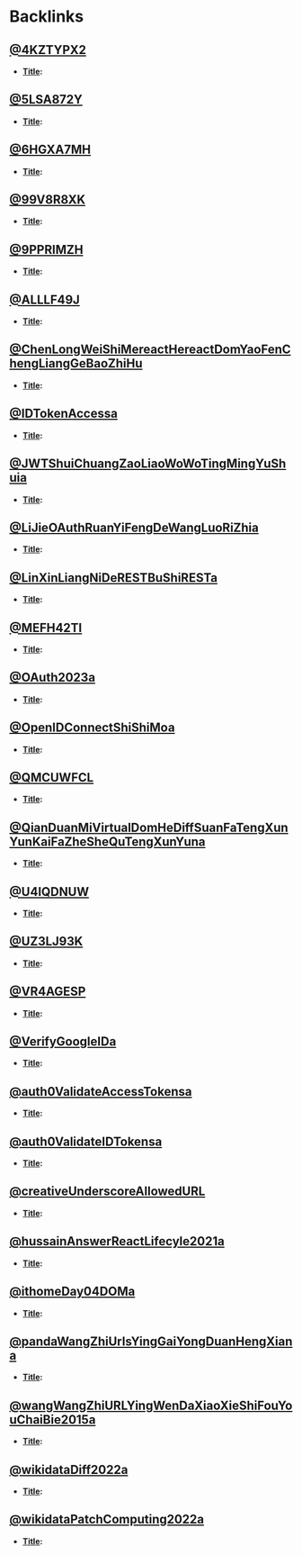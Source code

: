 
# Backlinks
## [@4KZTYPX2](<@4KZTYPX2.md>)
- **[Title](<Title.md>):**

## [@5LSA872Y](<@5LSA872Y.md>)
- **[Title](<Title.md>):**

## [@6HGXA7MH](<@6HGXA7MH.md>)
- **[Title](<Title.md>):**

## [@99V8R8XK](<@99V8R8XK.md>)
- **[Title](<Title.md>):**

## [@9PPRIMZH](<@9PPRIMZH.md>)
- **[Title](<Title.md>):**

## [@ALLLF49J](<@ALLLF49J.md>)
- **[Title](<Title.md>):**

## [@ChenLongWeiShiMereactHereactDomYaoFenChengLiangGeBaoZhiHu](<@ChenLongWeiShiMereactHereactDomYaoFenChengLiangGeBaoZhiHu.md>)
- **[Title](<Title.md>):**

## [@IDTokenAccessa](<@IDTokenAccessa.md>)
- **[Title](<Title.md>):**

## [@JWTShuiChuangZaoLiaoWoWoTingMingYuShuia](<@JWTShuiChuangZaoLiaoWoWoTingMingYuShuia.md>)
- **[Title](<Title.md>):**

## [@LiJieOAuthRuanYiFengDeWangLuoRiZhia](<@LiJieOAuthRuanYiFengDeWangLuoRiZhia.md>)
- **[Title](<Title.md>):**

## [@LinXinLiangNiDeRESTBuShiRESTa](<@LinXinLiangNiDeRESTBuShiRESTa.md>)
- **[Title](<Title.md>):**

## [@MEFH42TI](<@MEFH42TI.md>)
- **[Title](<Title.md>):**

## [@OAuth2023a](<@OAuth2023a.md>)
- **[Title](<Title.md>):**

## [@OpenIDConnectShiShiMoa](<@OpenIDConnectShiShiMoa.md>)
- **[Title](<Title.md>):**

## [@QMCUWFCL](<@QMCUWFCL.md>)
- **[Title](<Title.md>):**

## [@QianDuanMiVirtualDomHeDiffSuanFaTengXunYunKaiFaZheSheQuTengXunYuna](<@QianDuanMiVirtualDomHeDiffSuanFaTengXunYunKaiFaZheSheQuTengXunYuna.md>)
- **[Title](<Title.md>):**

## [@U4IQDNUW](<@U4IQDNUW.md>)
- **[Title](<Title.md>):**

## [@UZ3LJ93K](<@UZ3LJ93K.md>)
- **[Title](<Title.md>):**

## [@VR4AGESP](<@VR4AGESP.md>)
- **[Title](<Title.md>):**

## [@VerifyGoogleIDa](<@VerifyGoogleIDa.md>)
- **[Title](<Title.md>):**

## [@auth0ValidateAccessTokensa](<@auth0ValidateAccessTokensa.md>)
- **[Title](<Title.md>):**

## [@auth0ValidateIDTokensa](<@auth0ValidateIDTokensa.md>)
- **[Title](<Title.md>):**

## [@creativeUnderscoreAllowedURL](<@creativeUnderscoreAllowedURL.md>)
- **[Title](<Title.md>):**

## [@hussainAnswerReactLifecyle2021a](<@hussainAnswerReactLifecyle2021a.md>)
- **[Title](<Title.md>):**

## [@ithomeDay04DOMa](<@ithomeDay04DOMa.md>)
- **[Title](<Title.md>):**

## [@pandaWangZhiUrlsYingGaiYongDuanHengXiana](<@pandaWangZhiUrlsYingGaiYongDuanHengXiana.md>)
- **[Title](<Title.md>):**

## [@wangWangZhiURLYingWenDaXiaoXieShiFouYouChaiBie2015a](<@wangWangZhiURLYingWenDaXiaoXieShiFouYouChaiBie2015a.md>)
- **[Title](<Title.md>):**

## [@wikidataDiff2022a](<@wikidataDiff2022a.md>)
- **[Title](<Title.md>):**

## [@wikidataPatchComputing2022a](<@wikidataPatchComputing2022a.md>)
- **[Title](<Title.md>):**

